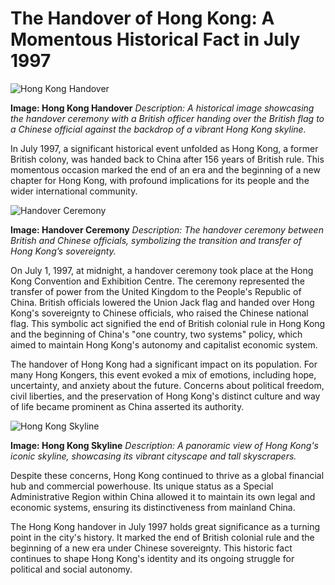 # The Handover of Hong Kong: A Momentous Historical Fact in July 1997

![Hong Kong Handover](/img/1690391424084.png)


**Image: Hong Kong Handover**
*Description: A historical image showcasing the handover ceremony with a British officer handing over the British flag to a Chinese official against the backdrop of a vibrant Hong Kong skyline.*

In July 1997, a significant historical event unfolded as Hong Kong, a former British colony, was handed back to China after 156 years of British rule. This momentous occasion marked the end of an era and the beginning of a new chapter for Hong Kong, with profound implications for its people and the wider international community.

![Handover Ceremony](/img/1690391433281.png)


**Image: Handover Ceremony**
*Description: The handover ceremony between British and Chinese officials, symbolizing the transition and transfer of Hong Kong’s sovereignty.*

On July 1, 1997, at midnight, a handover ceremony took place at the Hong Kong Convention and Exhibition Centre. The ceremony represented the transfer of power from the United Kingdom to the People's Republic of China. British officials lowered the Union Jack flag and handed over Hong Kong's sovereignty to Chinese officials, who raised the Chinese national flag. This symbolic act signified the end of British colonial rule in Hong Kong and the beginning of China's "one country, two systems" policy, which aimed to maintain Hong Kong's autonomy and capitalist economic system.

The handover of Hong Kong had a significant impact on its population. For many Hong Kongers, this event evoked a mix of emotions, including hope, uncertainty, and anxiety about the future. Concerns about political freedom, civil liberties, and the preservation of Hong Kong's distinct culture and way of life became prominent as China asserted its authority.

![Hong Kong Skyline](/img/1690391441440.png)


**Image: Hong Kong Skyline**
*Description: A panoramic view of Hong Kong's iconic skyline, showcasing its vibrant cityscape and tall skyscrapers.*

Despite these concerns, Hong Kong continued to thrive as a global financial hub and commercial powerhouse. Its unique status as a Special Administrative Region within China allowed it to maintain its own legal and economic systems, ensuring its distinctiveness from mainland China.

The Hong Kong handover in July 1997 holds great significance as a turning point in the city's history. It marked the end of British colonial rule and the beginning of a new era under Chinese sovereignty. This historic fact continues to shape Hong Kong's identity and its ongoing struggle for political and social autonomy.